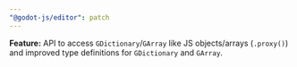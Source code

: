 ```yaml
---
"@godot-js/editor": patch
---
```


**Feature:** API to access `GDictionary`/`GArray` like JS objects/arrays (`.proxy()`) and
improved type definitions for `GDictionary` and `GArray`.
